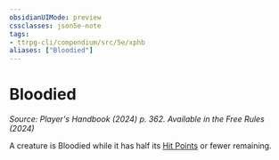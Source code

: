 ```yaml
---
obsidianUIMode: preview
cssclasses: json5e-note
tags:
- ttrpg-cli/compendium/src/5e/xphb
aliases: ["Bloodied"]
---
```

# Bloodied
*Source: Player's Handbook (2024) p. 362. Available in the Free Rules (2024)* 

A creature is Bloodied while it has half its [Hit Points](hit-points-xphb.md) or fewer remaining.